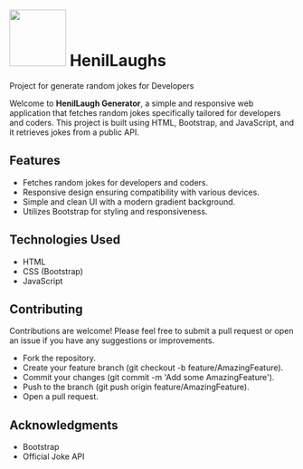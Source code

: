# <img src="https://cdn-icons-png.freepik.com/512/3220/3220623.png?ga=GA1.1.1514156874.1704645895" width="100px">  HenilLaughs 
Project for generate random jokes for Developers

Welcome to **HenilLaugh Generator**, a simple and responsive web application that fetches random jokes specifically tailored for developers and coders. This project is built using HTML, Bootstrap, and JavaScript, and it retrieves jokes from a public API.

## Features

- Fetches random jokes for developers and coders.
- Responsive design ensuring compatibility with various devices.
- Simple and clean UI with a modern gradient background.
- Utilizes Bootstrap for styling and responsiveness.

## Technologies Used

- HTML
- CSS (Bootstrap)
- JavaScript

## Contributing
Contributions are welcome! Please feel free to submit a pull request or open an issue if you have any suggestions or improvements.

- Fork the repository.
- Create your feature branch (git checkout -b feature/AmazingFeature).
- Commit your changes (git commit -m 'Add some AmazingFeature').
- Push to the branch (git push origin feature/AmazingFeature).
- Open a pull request.

## Acknowledgments
- Bootstrap
- Official Joke API
